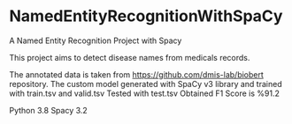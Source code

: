 # NamedEntityRecognitionWithSpaCy
A Named Entity Recognition Project with Spacy

This project aims to detect disease names from medicals records.

The annotated data is taken from https://github.com/dmis-lab/biobert repository.
The custom model generated with SpaCy v3 library and trained with train.tsv and valid.tsv 
Tested with test.tsv
Obtained F1 Score is %91.2

Python 3.8
Spacy 3.2

